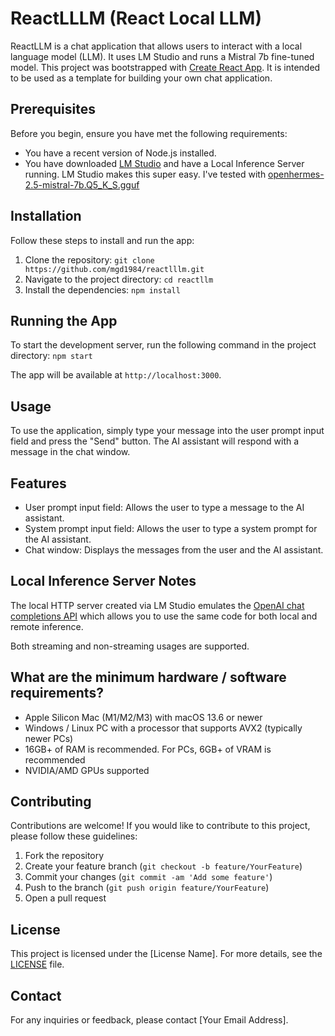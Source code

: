# ReactLLLM (React Local LLM)

ReactLLM is a chat application that allows users to interact with a local language model (LLM). It uses LM Studio and runs a Mistral 7b fine-tuned model. This project was bootstrapped with [Create React App](www.github.com/facebook/create-react-app). It is intended to be used as a template for building your own chat application.

## Prerequisites

Before you begin, ensure you have met the following requirements:

- You have a recent version of Node.js installed.
- You have downloaded [LM Studio](https://lmstudio.ai/) and have a Local Inference Server running. LM Studio makes this super easy. I've tested with [openhermes-2.5-mistral-7b.Q5_K_S.gguf](https://huggingface.co/TheBloke/OpenHermes-2.5-Mistral-7B-GGUF)

## Installation

Follow these steps to install and run the app:

1. Clone the repository: `git clone https://github.com/mgd1984/reactlllm.git`
2. Navigate to the project directory: `cd reactllm`
3. Install the dependencies: `npm install`


## Running the App

To start the development server, run the following command in the project directory: `npm start`

The app will be available at `http://localhost:3000`.

## Usage

To use the application, simply type your message into the user prompt input field and press the "Send" button. The AI assistant will respond with a message in the chat window.

## Features

- User prompt input field: Allows the user to type a message to the AI assistant.
- System prompt input field: Allows the user to type a system prompt for the AI assistant.
- Chat window: Displays the messages from the user and the AI assistant.

## Local Inference Server Notes

The local HTTP server created via LM Studio emulates the [OpenAI chat completions API](https://platform.openai.com/docs/guides/text-generation/chat-completions-api) which allows you to use the same code for both local and remote inference.

Both streaming and non-streaming usages are supported.

## What are the minimum hardware / software requirements?
- Apple Silicon Mac (M1/M2/M3) with macOS 13.6 or newer
- Windows / Linux PC with a processor that supports AVX2 (typically newer PCs)
- 16GB+ of RAM is recommended. For PCs, 6GB+ of VRAM is recommended
- NVIDIA/AMD GPUs supported

## Contributing

Contributions are welcome! If you would like to contribute to this project, please follow these guidelines:

1. Fork the repository
2. Create your feature branch (`git checkout -b feature/YourFeature`)
3. Commit your changes (`git commit -am 'Add some feature'`)
4. Push to the branch (`git push origin feature/YourFeature`)
5. Open a pull request

## License

This project is licensed under the [License Name]. For more details, see the [LICENSE](./LICENSE) file.

## Contact

For any inquiries or feedback, please contact [Your Email Address].